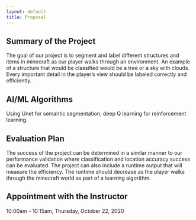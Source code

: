 ```yaml
---
layout: default
title: Proposal
---
```



## Summary of the Project 
The goal of our project is to segment and label different structures and items in minecraft as our player walks through an environment. An example of a structure that would be classified would be a tree or a sky with clouds. Every important detail in the player’s view should be labeled correctly and efficiently. 

## AI/ML Algorithms
Using Unet for semantic segmentation, deep Q learning for reinforcement learning.

## Evaluation Plan
The success of the project can be determined in a similar manner to our performance validation where classification and location accuracy success can be evaluated. The project can also include a runtime output that will measure the efficiency. The runtime should decrease as the player walks through the minecraft world as part of a learning algorithm. 

## Appointment with the Instructor
10:00am - 10:15am, Thursday, October 22, 2020
